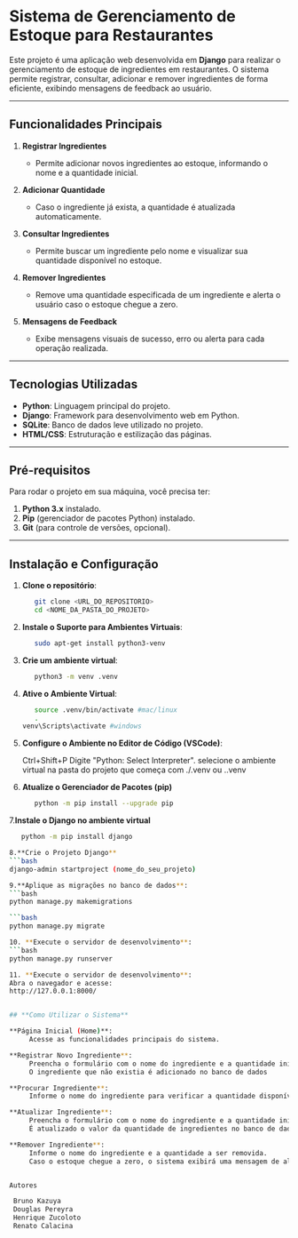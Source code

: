 # **Sistema de Gerenciamento de Estoque para Restaurantes**

Este projeto é uma aplicação web desenvolvida em **Django** para realizar o gerenciamento de estoque de ingredientes em restaurantes. O sistema permite registrar, consultar, adicionar e remover ingredientes de forma eficiente, exibindo mensagens de feedback ao usuário.

---

## **Funcionalidades Principais**

1. **Registrar Ingredientes**  
   - Permite adicionar novos ingredientes ao estoque, informando o nome e a quantidade inicial.

2. **Adicionar Quantidade**  
   - Caso o ingrediente já exista, a quantidade é atualizada automaticamente.

3. **Consultar Ingredientes**  
   - Permite buscar um ingrediente pelo nome e visualizar sua quantidade disponível no estoque.

4. **Remover Ingredientes**  
   - Remove uma quantidade especificada de um ingrediente e alerta o usuário caso o estoque chegue a zero.

5. **Mensagens de Feedback**  
   - Exibe mensagens visuais de sucesso, erro ou alerta para cada operação realizada.

---

## **Tecnologias Utilizadas**

- **Python**: Linguagem principal do projeto.  
- **Django**: Framework para desenvolvimento web em Python.  
- **SQLite**: Banco de dados leve utilizado no projeto.  
- **HTML/CSS**: Estruturação e estilização das páginas.  

---

## **Pré-requisitos**

Para rodar o projeto em sua máquina, você precisa ter:  
1. **Python 3.x** instalado.  
2. **Pip** (gerenciador de pacotes Python) instalado.  
3. **Git** (para controle de versões, opcional).

---

## **Instalação e Configuração**

1. **Clone o repositório**:
   ```bash
      git clone <URL_DO_REPOSITORIO>
      cd <NOME_DA_PASTA_DO_PROJETO>

2. **Instale o Suporte para Ambientes Virtuais**:
   ```bash
      sudo apt-get install python3-venv

3. **Crie um ambiente virtual**:
    ```bash
       python3 -m venv .venv

4. **Ative o Ambiente Virtual**:
   ```bash
      source .venv/bin/activate #mac/linux
      .
   venv\Scripts\activate #windows

5. **Configure o Ambiente no Editor de Código (VSCode)**:
   
   Ctrl+Shift+P
   Digite "Python: Select Interpreter".
   selecione o ambiente virtual na pasta do projeto que começa com ./.venv ou .\.venv

6. **Atualize o Gerenciador de Pacotes (pip)**
   ```bash
      python -m pip install --upgrade pip


7.**Instale o Django no ambiente virtual**
   ```bash
      python -m pip install django

8.**Crie o Projeto Django**
   ```bash
   django-admin startproject (nome_do_seu_projeto)

9.**Aplique as migrações no banco de dados**:
   ```bash
   python manage.py makemigrations

   ```bash
   python manage.py migrate

10. **Execute o servidor de desenvolvimento**:
   ```bash
   python manage.py runserver

11. **Execute o servidor de desenvolvimento**:
   Abra o navegador e acesse:
   http://127.0.0.1:8000/


## **Como Utilizar o Sistema**

**Página Inicial (Home)**:
        Acesse as funcionalidades principais do sistema.

**Registrar Novo Ingrediente**:
        Preencha o formulário com o nome do ingrediente e a quantidade inicial.
        O ingrediente que não existia é adicionado no banco de dados

**Procurar Ingrediente**:
        Informe o nome do ingrediente para verificar a quantidade disponível no estoque.

**Atualizar Ingrediente**:
        Preencha o formulário com o nome do ingrediente e a quantidade inicial.
        É atualizado o valor da quantidade de ingredientes no banco de dados

**Remover Ingrediente**:
        Informe o nome do ingrediente e a quantidade a ser removida.
        Caso o estoque chegue a zero, o sistema exibirá uma mensagem de alerta.


Autores

    Bruno Kazuya
    Douglas Pereyra
    Henrique Zucoloto
    Renato Calacina
